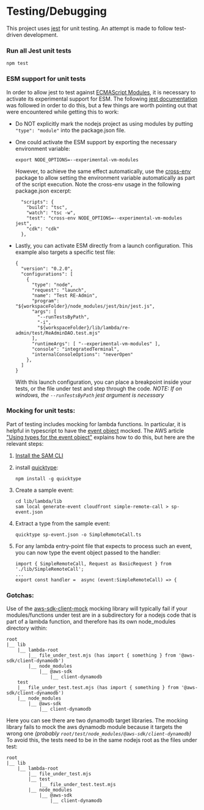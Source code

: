 # Testing/Debugging

This project uses [jest](https://jestjs.io/) for unit testing.
An attempt is made to follow test-driven development.

### Run all Jest unit tests

```
npm test
```

### ESM support for unit tests

In order to allow jest to test against [ECMAScript Modules](https://nodejs.org/api/esm.html#modules-ecmascript-modules), it is necessary to activate its experimental support for ESM.
The following [jest documentation](https://jestjs.io/docs/ecmascript-modules) was followed in order to do this, but a few things are worth pointing out that were encountered while getting this to work:

- Do NOT explicitly mark the nodejs project as using modules by putting `"type": "module"` into the package.json file.

- One could activate the ESM support by exporting the necessary environment variable:

  ```
  export NODE_OPTIONS=--experimental-vm-modules
  ```

  However, to achieve the same effect automatically, use the [cross-env](https://www.npmjs.com/package/cross-env) package to allow setting the environment variable automatically as part of the script execution. Note the cross-env usage in the following package.json excerpt:

  ```
    "scripts": {
      "build": "tsc",
      "watch": "tsc -w",
      "test": "cross-env NODE_OPTIONS=--experimental-vm-modules jest",
      "cdk": "cdk"
    },
  ```

- Lastly, you can activate ESM directly from a launch configuration. This example also targets a specific test file:

  ```
  {
    "version": "0.2.0",
    "configurations": [
      {
        "type": "node",
        "request": "launch",
        "name": "Test RE-Admin",
        "program": "${workspaceFolder}/node_modules/jest/bin/jest.js",
        "args": [ 
          "--runTestsByPath", 
          "-i", 
          "${workspaceFolder}/lib/lambda/re-admin/test/ReAdminDAO.test.mjs" 
        ],
        "runtimeArgs": [ "--experimental-vm-modules" ],
        "console": "integratedTerminal",
        "internalConsoleOptions": "neverOpen"
      },
    ]
  }
  ```
  
  With this launch configuration, you can place a breakpoint inside your tests, or the file under test and step through the code.
  *NOTE: If on windows, the `--runTestsByPath` jest argument is necessary*

### Mocking for unit tests:

Part of testing includes mocking for lambda functions. In particular, it is helpful in typescript to have the [event object](https://docs.aws.amazon.com/lambda/latest/dg/gettingstarted-concepts.html#gettingstarted-concepts-event) mocked.
The AWS article ["Using types for the event object"](https://docs.aws.amazon.com/lambda/latest/dg/typescript-handler.html#event-types) explains how to do this, but here are the relevant steps:

1. [Install the SAM CLI](https://docs.aws.amazon.com/serverless-application-model/latest/developerguide/install-sam-cli.html)

2. install [quicktype](https://quicktype.io/typescript):

   ```
   npm install -g quicktype
   ```

3. Create a sample event:

   ```
   cd lib/lambda/lib
   sam local generate-event cloudfront simple-remote-call > sp-event.json
   ```

4. Extract a type from the sample event:

   ```
   quicktype sp-event.json -o SimpleRemoteCall.ts
   ```

5. For any lambda entry-point file that expects to process such an event, you can now type the event object passed to the handler:

   ```
   import { SimpleRemoteCall, Request as BasicRequest } from './lib/SimpleRemoteCall';
   ...
   export const handler =  async (event:SimpleRemoteCall) => {
   ```

### Gotchas:

Use of the [aws-sdk-client-mock](https://aws.amazon.com/blogs/developer/mocking-modular-aws-sdk-for-javascript-v3-in-unit-tests/) mocking library will typically fail if your modules/functions under test are in a subdirectory for a nodejs code that is part of a lambda function, and therefore has its own node_modules directory within:

```
root
|__ lib
    |__ lambda-root
        |__ file_under_test.mjs (has import { something } from '@aws-sdk/client-dynamodb')
        |__ node_modules
            |__ @aws-sdk
                |__ client-dynamodb
    test
    |__ file_under_test.test.mjs (has import { something } from '@aws-sdk/client-dynamodb')
    |__ node_modules
        |__ @aws-sdk
            |__ client-dynamodb
```

Here you can see there are two dynamodb target libraries. The mocking library fails to mock the aws dynamodb module because it targets the wrong one *(probably `root/test/node_modules/@aws-sdk/client-dynamodb`)*
To avoid this, the tests need to be in the same nodejs root as the files under test:

```
root
|__ lib
    |__ lambda-root
        |__ file_under_test.mjs
        |__ test
            |__ file_under_test.test.mjs
        |__ node_modules
            |__ @aws-sdk
                |__ client-dynamodb

```

